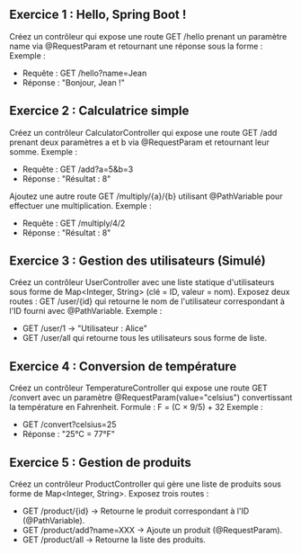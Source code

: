 ## Exercice 1 : Hello, Spring Boot !
Créez un contrôleur qui expose une route GET /hello prenant un paramètre name via @RequestParam et retournant une réponse sous la forme :
Exemple :
- Requête : GET /hello?name=Jean
- Réponse : "Bonjour, Jean !"
## Exercice 2 : Calculatrice simple
Créez un contrôleur CalculatorController qui expose une route GET /add prenant deux paramètres a et b via @RequestParam et retournant leur somme.
Exemple :
- Requête : GET /add?a=5&b=3
- Réponse : "Résultat : 8"

Ajoutez une autre route GET /multiply/{a}/{b} utilisant @PathVariable pour effectuer une multiplication.
Exemple :
- Requête : GET /multiply/4/2
- Réponse : "Résultat : 8"
## Exercice 3 : Gestion des utilisateurs (Simulé)
Créez un contrôleur UserController avec une liste statique d'utilisateurs sous forme de Map<Integer, String> (clé = ID, valeur = nom).
Exposez deux routes :
GET /user/{id} qui retourne le nom de l'utilisateur correspondant à l'ID fourni avec @PathVariable.
Exemple :
- GET /user/1 → "Utilisateur : Alice"
- GET /user/all qui retourne tous les utilisateurs sous forme de liste.

## Exercice 4 : Conversion de température
Créez un contrôleur TemperatureController qui expose une route GET /convert avec un paramètre @RequestParam(value="celsius") convertissant la température en Fahrenheit.
Formule : F = (C × 9/5) + 32
Exemple :
- GET /convert?celsius=25
- Réponse : "25°C = 77°F"
## Exercice 5 : Gestion de produits
Créez un contrôleur ProductController qui gère une liste de produits sous forme de Map<Integer, String>.
Exposez trois routes :
- GET /product/{id} → Retourne le produit correspondant à l'ID (@PathVariable).
- GET /product/add?name=XXX → Ajoute un produit (@RequestParam).
- GET /product/all → Retourne la liste des produits.
